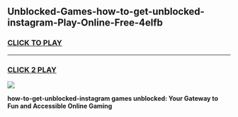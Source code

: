 
## Unblocked-Games-how-to-get-unblocked-instagram-Play-Online-Free-4elfb
<h3>
<a href="https://premium76.site?title=how-to-get-unblocked-instagram&ref=26A">CLICK TO PLAY</a></h3>
<hr>

<h3>
<a href="https://premium76.site?title=how-to-get-unblocked-instagram&ref=26A">CLICK 2 PLAY</a>
  
</h3>

<a href="https://premium76.site?title=how-to-get-unblocked-instagram&ref=26A"><img src="https://clearcache.store/games.png"></a>


**how-to-get-unblocked-instagram games unblocked: Your Gateway to Fun and Accessible Online Gaming**
